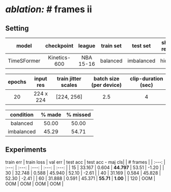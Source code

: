 # ***ablation:*** # frames ii

## **Setting**

| model | checkpoint | league | train set | test set | shot-result| train clips | val clips | test clips | coverage | 
| :---: | :---: | :---: | :---: | :---: | :---: | :---: | :---: | :---: | :---: |
TimeSFormer | Kinetics-600 | NBA 15-16 | balanced | imbalanced | hidden | 4500 | 500 | 500 | 100%

| epochs | input res | train jitter scales | batch size (per device) | clip-duration (sec) |
:---: | :---: | :---: | :---: | :---: |
20 | 224 x 224 | [224, 256] |  2.5 | 4 | 

| condition | % made | % missed |
|:---: | :---: | :---: |
| balanced | 50.00 | 50.00 |
| imbalanced | 45.29 | 54.71 |

## **Experiments**
train err | train loss | val err | test acc | test acc - maj cls|
| # frames | 
| :---: | :---: | :---: | :---: | :---: | :---: | 
| 15 | 33.167 | 0.604 | **44.797** | 53.51 | -1.20 |
| 30 | 32.748 | 0.588 | 45.940 | 52.10 | -2.61 |
| 40 | 31.169 | 0.584 | 45.828 | 52.30 | -2.41 | 
| 60 | 31.888 | 0.591 | 45.371 | **55.71** | **1.00** |
| 120 | OOM | OOM | OOM | OOM | OOM |